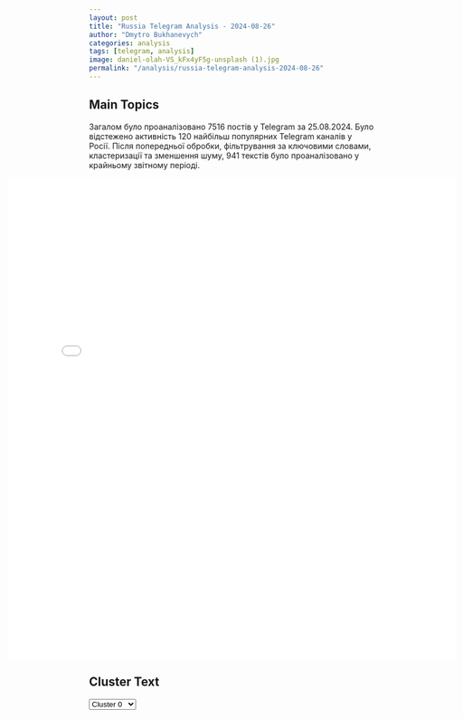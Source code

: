 ```yaml
---
layout: post
title: "Russia Telegram Analysis - 2024-08-26"
author: "Dmytro Bukhanevych"
categories: analysis
tags: [telegram, analysis]
image: daniel-olah-VS_kFx4yF5g-unsplash (1).jpg
permalink: "/analysis/russia-telegram-analysis-2024-08-26"
---
```


<style>
    /* Adjusting iframe-container styles */
    .wide-iframe-container {
        width: calc(100% + 30vw);  /* Extending the width */
        margin-left: -15vw;       /* Negative margin to push to the left */
        overflow: hidden;         /* In case the iframe content spills over */
    }

    .wide-iframe-container iframe {
        width: 100%;  /* Making the iframe take the full width of its container */
        border: none; /* Removing any borders from the iframe */
    }

    /* Toggle mechanism */
    .hidden {
        display: none;
    }
    
    .show-content-target:checked + .show-content {
        display: block;
    }
</style>

<h2>Main Topics</h2>
<p>Загалом було проаналізовано 7516 постів у Telegram за 25.08.2024. Було відстежено активність 120 найбільш популярних Telegram каналів у Росії. Після попередньої обробки, фільтрування за ключовими словами, кластеризації та зменшення шуму, 941 текстів було проаналізовано у крайньому звітному періоді.</p>
<!-- Embedding Main Plotly Visualization -->
<div class="wide-iframe-container">
    <iframe src="{{site.baseurl}}/visualizations/2024-08-26/fig_topics_time.html" height="850"></iframe>
</div>


<h2>Cluster Text</h2>

<!-- Dropdown to select a cluster -->
<select id="clusterSelector" onchange="displayClusterText()">
<option value="0">Cluster 0</option><option value="1">Cluster 1</option><option value="2">Cluster 2</option><option value="3">Cluster 3</option><option value="4">Cluster 4</option><option value="5">Cluster 5</option><option value="6">Cluster 6</option><option value="7">Cluster 7</option><option value="8">Cluster 8</option><option value="9">Cluster 9</option><option value="10">Cluster 10</option><option value="11">Cluster 11</option><option value="12">Cluster 12</option>
</select>

<!-- Display area for the selected cluster's text -->
<div id="clusterTextDisplay" class="hidden"></div>

<script type="text/javascript">
    var clusterDetails = {"0": "<b>Total Posts:</b> 49<br><b>Date:</b> 2024-08-25 06:22:41+00:00<br><b>Author:</b> rian_ru<br><b>Link:</b> https://t.me/s/rian_ru/258588<br><b>Subscribers:</b> 3320996<br><b>Text:</b> \u0422\u0435\u043a\u0441\u0442: \u2757\ufe0f\u0412\u0421\u0423 \u043d\u043e\u0447\u044c\u044e \u043d\u0430\u043d\u0435\u0441\u043b\u0438 \u0443\u0434\u0430\u0440 \u043f\u043e \u043f\u043e\u0441\u0435\u043b\u043a\u0443 \u0420\u0430\u043a\u0438\u0442\u043d\u043e\u0435 \u0432 \u0411\u0435\u043b\u0433\u043e\u0440\u043e\u0434\u0441\u043a\u043e\u0439 \u043e\u0431\u043b\u0430\u0441\u0442\u0438, \u043f\u043e\u0433\u0438\u0431\u043b\u0438 \u043f\u044f\u0442\u0435\u0440\u043e \u043c\u0438\u0440\u043d\u044b\u0445 \u0436\u0438\u0442\u0435\u043b\u0435\u0439, \u0440\u0430\u043d\u0435\u043d\u0438\u044f \u043f\u043e\u043b\u0443\u0447\u0438\u043b\u0438 12 \u0447\u0435\u043b\u043e\u0432\u0435\u043a, \u0432 \u0442\u043e\u043c \u0447\u0438\u0441\u043b\u0435 \u0442\u0440\u043e\u0435 \u043d\u0435\u0441\u043e\u0432\u0435\u0440\u0448\u0435\u043d\u043d\u043e\u043b\u0435\u0442\u043d\u0438\u0445, \u0441\u043e\u043e\u0431\u0449\u0438\u043b \u0413\u043b\u0430\u0434\u043a\u043e\u0432", "1": "<b>Total Posts:</b> 164<br><b>Date:</b> 2024-08-25 09:24:52+00:00<br><b>Author:</b> dva_majors<br><b>Link:</b> https://t.me/s/dva_majors/50613<br><b>Subscribers:</b> 1144769<br><b>Text:</b> \u0422\u0435\u043a\u0441\u0442: \u041a\u0443\u0440\u0441\u043a\u0430\u044f \u043e\u0431\u043b\u0430\u0441\u0442\u044c. \u041c\u0438\u043d\u043e\u0431\u043e\u0440\u043e\u043d\u044b \u0420\u043e\u0441\u0441\u0438\u0438:\u0412\u043e\u043e\u0440\u0443\u0436\u0435\u043d\u043d\u044b\u0435 \u0421\u0438\u043b\u044b \u043f\u0440\u043e\u0434\u043e\u043b\u0436\u0430\u044e\u0442 \u043e\u0442\u0440\u0430\u0436\u0430\u0442\u044c \u043f\u043e\u043f\u044b\u0442\u043a\u0443 \u0432\u0442\u043e\u0440\u0436\u0435\u043d\u0438\u044f \u0412\u0421\u0423 \u043d\u0430 \u0442\u0435\u0440\u0440\u0438\u0442\u043e\u0440\u0438\u044e \u0420\u043e\u0441\u0441\u0438\u0439\u0441\u043a\u043e\u0439 \u0424\u0435\u0434\u0435\u0440\u0430\u0446\u0438\u0438.\u041f\u043e\u0434\u0440\u0430\u0437\u0434\u0435\u043b\u0435\u043d\u0438\u044f\u043c\u0438 \u0433\u0440\u0443\u043f\u043f\u0438\u0440\u043e\u0432\u043a\u0438 \u0432\u043e\u0439\u0441\u043a \u00ab\u0421\u0435\u0432\u0435\u0440\u00bb \u043f\u0440\u0438 \u043f\u043e\u0434\u0434\u0435\u0440\u0436\u043a\u0435 \u0430\u0440\u043c\u0435\u0439\u0441\u043a\u043e\u0439 \u0430\u0432\u0438\u0430\u0446\u0438\u0438 \u0438 \u043e\u0433\u043d\u044f \u0430\u0440\u0442\u0438\u043b\u043b\u0435\u0440\u0438\u0438 \u043e\u0442\u0440\u0430\u0436\u0435\u043d\u044b \u0430\u0442\u0430\u043a\u0438 \u0448\u0442\u0443\u0440\u043c\u043e\u0432\u044b\u0445 \u0433\u0440\u0443\u043f\u043f \u043f\u0440\u043e\u0442\u0438\u0432\u043d\u0438\u043a\u0430 \u0432 \u043d\u0430\u043f\u0440\u0430\u0432\u043b\u0435\u043d\u0438\u0438 \u043d\u0430\u0441\u0435\u043b\u0435\u043d\u043d\u044b\u0445 \u043f\u0443\u043d\u043a\u0442\u043e\u0432 \u041a\u043e\u043c\u0430\u0440\u043e\u0432\u043a\u0430, \u041c\u0430\u043b\u0430\u044f \u041b\u043e\u043a\u043d\u044f, \u041d\u0435\u0447\u0430\u0435\u0432 \u0438 \u0427\u0435\u0440\u043a\u0430\u0441\u0441\u043a\u043e\u0435 \u041f\u043e\u0440\u0435\u0447\u043d\u043e\u0435. \u0422\u0430\u043a\u0436\u0435 \u0441\u043e\u0440\u0432\u0430\u043d\u044b \u043f\u043e\u043f\u044b\u0442\u043a\u0438 \u0430\u0442\u0430\u043a \u0432 \u043d\u0430\u043f\u0440\u0430\u0432\u043b\u0435\u043d\u0438\u0438 \u043d\u0430\u0441\u0435\u043b\u0435\u043d\u043d\u044b\u0445 \u043f\u0443\u043d\u043a\u0442\u043e\u0432 \u0412\u0438\u0448\u043d\u0435\u0432\u043a\u0430, \u0411\u043e\u0440\u043a\u0438, \u041f\u043e\u0433\u0440\u0435\u0431\u043a\u0438 \u0438 \u0421\u043f\u0430\u043b\u044c\u043d\u043e\u0435. \u0412 \u0440\u0435\u0437\u0443\u043b\u044c\u0442\u0430\u0442\u0435 \u0412\u0421\u0423 \u043f\u043e\u0442\u0435\u0440\u044f\u043b\u0438 \u0434\u043e 40 \u0447\u0435\u043b\u043e\u0432\u0435\u043a \u0443\u0431\u0438\u0442\u044b\u043c\u0438 \u0438 \u0440\u0430\u043d\u0435\u043d\u044b\u043c\u0438, \u0443\u043d\u0438\u0447\u0442\u043e\u0436\u0435\u043d\u044b \u0442\u0430\u043d\u043a, 4 \u0431\u043e\u0435\u0432\u044b\u0435 \u0431\u0440\u043e\u043d\u0438\u0440\u043e\u0432\u0430\u043d\u043d\u044b\u0435 \u043c\u0430\u0448\u0438\u043d\u044b \u0438 \u0434\u0432\u0430 \u0430\u0432\u0442\u043e\u043c\u043e\u0431\u0438\u043b\u044f.\u041f\u0440\u043e\u0434\u043e\u043b\u0436\u0430\u0435\u0442\u0441\u044f \u043f\u0440\u043e\u0432\u0435\u0434\u0435\u043d\u0438\u0435 \u0440\u0430\u0437\u0432\u0435\u0434\u044b\u0432\u0430\u0442\u0435\u043b\u044c\u043d\u043e-\u043f\u043e\u0438\u0441\u043a\u043e\u0432\u044b\u0445 \u0434\u0435\u0439\u0441\u0442\u0432\u0438\u0439 \u043f\u043e \u0432\u044b\u044f\u0432\u043b\u0435\u043d\u0438\u044e \u0438 \u0443\u043d\u0438\u0447\u0442\u043e\u0436\u0435\u043d\u0438\u044e \u0432 \u043b\u0435\u0441\u043d\u044b\u0445 \u043c\u0430\u0441\u0441\u0438\u0432\u0430\u0445 \u0434\u0438\u0432\u0435\u0440\u0441\u0438\u043e\u043d\u043d\u044b\u0445 \u0433\u0440\u0443\u043f\u043f \u043f\u0440\u043e\u0442\u0438\u0432\u043d\u0438\u043a\u0430, \u043f\u044b\u0442\u0430\u0432\u0448\u0438\u0445\u0441\u044f \u043f\u0440\u043e\u043d\u0438\u043a\u043d\u0443\u0442\u044c \u0432\u0433\u043b\u0443\u0431\u044c \u0440\u043e\u0441\u0441\u0438\u0439\u0441\u043a\u043e\u0439 \u0442\u0435\u0440\u0440\u0438\u0442\u043e\u0440\u0438\u0438.\u0423\u0434\u0430\u0440\u0430\u043c\u0438 \u0430\u0432\u0438\u0430\u0446\u0438\u0438, \u043e\u0433\u043d\u0435\u043c \u0430\u0440\u0442\u0438\u043b\u043b\u0435\u0440\u0438\u0438 \u0438 \u0434\u0435\u0439\u0441\u0442\u0432\u0438\u044f\u043c\u0438 \u0432\u043e\u0439\u0441\u043a \u043d\u0430\u043d\u0435\u0441\u0435\u043d\u043e \u043f\u043e\u0440\u0430\u0436\u0435\u043d\u0438\u0435 \u0441\u043a\u043e\u043f\u043b\u0435\u043d\u0438\u044f\u043c \u0436\u0438\u0432\u043e\u0439 \u0441\u0438\u043b\u044b \u0438 \u0442\u0435\u0445\u043d\u0438\u043a\u0438 22-\u0439 \u0438 61-\u0439 \u043c\u0435\u0445\u0430\u043d\u0438\u0437\u0438\u0440\u043e\u0432\u0430\u043d\u043d\u044b\u0445, 80-\u0439 \u0438 82-\u0439 \u0434\u0435\u0441\u0430\u043d\u0442\u043d\u043e-\u0448\u0442\u0443\u0440\u043c\u043e\u0432\u043e\u0439 \u0431\u0440\u0438\u0433\u0430\u0434 \u0412\u0421\u0423, \u0430 \u0442\u0430\u043a\u0436\u0435 1-\u0439 \u0431\u0440\u0438\u0433\u0430\u0434\u044b \u043d\u0430\u0446\u0433\u0432\u0430\u0440\u0434\u0438\u0438 \u0438 1004-\u0439 \u0431\u0440\u0438\u0433\u0430\u0434\u044b \u043e\u0445\u0440\u0430\u043d\u044b \u0432 \u0440\u0430\u0439\u043e\u043d\u0430\u0445 \u043d\u0430\u0441\u0435\u043b\u0435\u043d\u043d\u044b\u0445 \u043f\u0443\u043d\u043a\u0442\u043e\u0432 \u0412\u0438\u0448\u043d\u0435\u0432\u043a\u0430, \u0413\u043e\u0440\u0434\u0435\u0435\u0432\u043a\u0430, \u0418\u0432\u0430\u0448\u043a\u043e\u0432\u0441\u043a\u0438\u0439, \u041a\u0440\u0430\u0441\u043d\u043e\u043e\u043a\u0442\u044f\u0431\u0440\u044c\u0441\u043a\u0438\u0439, \u041a\u0440\u0443\u0433\u043b\u0435\u043d\u044c\u043a\u043e\u0435, \u041b\u044e\u0431\u0438\u043c\u043e\u0432\u043a\u0430, \u041c\u0438\u0445\u0430\u0439\u043b\u043e\u0432\u043a\u0430, \u041d\u043e\u0432\u0430\u044f \u0421\u043e\u0440\u043e\u0447\u0438\u043d\u0430, \u041f\u043b\u0435\u0445\u043e\u0432\u043e, \u0420\u0443\u0431\u0430\u043d\u0449\u0438\u043d\u0430 \u0438 \u0421\u043d\u0430\u0433\u043e\u0441\u0442\u044c.\u041e\u043f\u0435\u0440\u0430\u0442\u0438\u0432\u043d\u043e-\u0442\u0430\u043a\u0442\u0438\u0447\u0435\u0441\u043a\u043e\u0439 \u0430\u0432\u0438\u0430\u0446\u0438\u0435\u0439 \u043d\u0430\u043d\u0435\u0441\u0435\u043d\u044b \u0443\u0434\u0430\u0440\u044b \u0432 \u0421\u0443\u043c\u0441\u043a\u043e\u0439 \u043e\u0431\u043b\u0430\u0441\u0442\u0438 \u043f\u043e \u0440\u0430\u0439\u043e\u043d\u0430\u043c \u0441\u043e\u0441\u0440\u0435\u0434\u043e\u0442\u043e\u0447\u0435\u043d\u0438\u044f \u043b\u0438\u0447\u043d\u043e\u0433\u043e \u0441\u043e\u0441\u0442\u0430\u0432\u0430 \u0438 \u0432\u043e\u0435\u043d\u043d\u043e\u0439 \u0442\u0435\u0445\u043d\u0438\u043a\u0438 \u0440\u0435\u0437\u0435\u0440\u0432\u043e\u0432 22-\u0439, 41-\u0439, 54-\u0439, 61-\u0439 \u0438 115-\u0439 \u043c\u0435\u0445\u0430\u043d\u0438\u0437\u0438\u0440\u043e\u0432\u0430\u043d\u043d\u044b\u0445, 80-\u0439 \u0438 82-\u0439 \u0434\u0435\u0441\u0430\u043d\u0442\u043d\u043e-\u0448\u0442\u0443\u0440\u043c\u043e\u0432\u043e\u0439, 92-\u0439 \u0448\u0442\u0443\u0440\u043c\u043e\u0432\u043e\u0439 \u0431\u0440\u0438\u0433\u0430\u0434 \u0412\u0421\u0423, 1-\u0439 \u0431\u0440\u0438\u0433\u0430\u0434\u044b \u043d\u0430\u0446\u0433\u0432\u0430\u0440\u0434\u0438\u0438, \u0430 \u0442\u0430\u043a\u0436\u0435 101-\u0439 \u0438 103-\u0439 \u0431\u0440\u0438\u0433\u0430\u0434 \u0442\u0435\u0440\u043e\u0431\u043e\u0440\u043e\u043d\u044b \u0432 \u0440\u0430\u0439\u043e\u043d\u0430\u0445 \u043d\u0430\u0441\u0435\u043b\u0435\u043d\u043d\u044b\u0445 \u043f\u0443\u043d\u043a\u0442\u043e\u0432 \u0411\u0435\u043b\u043e\u043f\u043e\u043b\u044c\u0435, \u0411\u0435\u043b\u043e\u0432\u043e\u0434\u044b, \u0412\u043e\u0440\u043e\u0436\u0431\u0430, \u0414\u0440\u0443\u0436\u0431\u0430, \u041a\u0430\u0442\u0435\u0440\u0438\u043d\u043e\u0432\u043a\u0430, \u041e\u0431\u043e\u0434\u044b, \u041f\u0435\u0440\u0432\u043e\u043c\u0430\u0439\u0441\u043a\u043e\u0435, \u041f\u0435\u0440\u0448\u0435\u0442\u0440\u0430\u0432\u043d\u0435\u0432\u043e\u0435, \u041f\u0435\u0440\u0435\u043c\u043e\u0433\u0430, \u0421\u0432\u0435\u0441\u0441\u0430, \u0421\u0443\u043c\u044b, \u0423\u0433\u0440\u043e\u0435\u0434\u044b, \u042e\u043d\u0430\u043a\u043e\u0432\u043a\u0430 \u0438 \u042f\u0441\u0442\u0440\u0435\u0431\u0438\u043d\u043e\u0435.\u0417\u0430 \u0441\u0443\u0442\u043a\u0438 \u043f\u043e\u0442\u0435\u0440\u0438 \u0412\u0421\u0423 \u0441\u043e\u0441\u0442\u0430\u0432\u0438\u043b\u0438 \u0431\u043e\u043b\u0435\u0435 300 \u0432\u043e\u0435\u043d\u043d\u043e\u0441\u043b\u0443\u0436\u0430\u0449\u0438\u0445 \u0438 14 \u0435\u0434\u0438\u043d\u0438\u0446 \u0431\u0440\u043e\u043d\u0435\u0442\u0435\u0445\u043d\u0438\u043a\u0438, \u0432 \u0442\u043e\u043c \u0447\u0438\u0441\u043b\u0435 \u0442\u0430\u043d\u043a, \u0431\u043e\u0435\u0432\u0430\u044f \u043c\u0430\u0448\u0438\u043d\u0430 \u043f\u0435\u0445\u043e\u0442\u044b, \u0431\u0440\u043e\u043d\u0435\u0442\u0440\u0430\u043d\u0441\u043f\u043e\u0440\u0442\u0435\u0440, 11 \u0431\u043e\u0435\u0432\u044b\u0445 \u0431\u0440\u043e\u043d\u0438\u0440\u043e\u0432\u0430\u043d\u043d\u044b\u0445 \u043c\u0430\u0448\u0438\u043d, 7 \u0430\u0432\u0442\u043e\u043c\u043e\u0431\u0438\u043b\u0435\u0439, \u0430\u0440\u0442\u0438\u043b\u043b\u0435\u0440\u0438\u0439\u0441\u043a\u043e\u0435 \u043e\u0440\u0443\u0434\u0438\u0435, \u043e\u0434\u043d\u0430 \u0435\u0434\u0438\u043d\u0438\u0446\u0430 \u0438\u043d\u0436\u0435\u043d\u0435\u0440\u043d\u043e\u0439 \u0442\u0435\u0445\u043d\u0438\u043a\u0438, \u0434\u0432\u0435 \u0441\u0442\u0430\u043d\u0446\u0438\u0438 \u0420\u042d\u0411, \u0430 \u0442\u0430\u043a\u0436\u0435 \u0420\u041b\u0421 \u043e\u0431\u043d\u0430\u0440\u0443\u0436\u0435\u043d\u0438\u044f \u0432\u043e\u0437\u0434\u0443\u0448\u043d\u044b\u0445 \u0446\u0435\u043b\u0435\u0439 \u0421\u0422-68.\u0412\u0441\u0435\u0433\u043e \u0437\u0430 \u0432\u0440\u0435\u043c\u044f \u0431\u043e\u0435\u0432\u044b\u0445 \u0434\u0435\u0439\u0441\u0442\u0432\u0438\u0439 \u043d\u0430 \u041a\u0443\u0440\u0441\u043a\u043e\u043c \u043d\u0430\u043f\u0440\u0430\u0432\u043b\u0435\u043d\u0438\u0438 \u043f\u0440\u043e\u0442\u0438\u0432\u043d\u0438\u043a \u043f\u043e\u0442\u0435\u0440\u044f\u043b \u0431\u043e\u043b\u0435\u0435 5800 \u0432\u043e\u0435\u043d\u043d\u043e\u0441\u043b\u0443\u0436\u0430\u0449\u0438\u0445, 72 \u0442\u0430\u043d\u043a\u0430, 31 \u0431\u043e\u0435\u0432\u0443\u044e \u043c\u0430\u0448\u0438\u043d\u0443 \u043f\u0435\u0445\u043e\u0442\u044b, 58 \u0431\u0440\u043e\u043d\u0435\u0442\u0440\u0430\u043d\u0441\u043f\u043e\u0440\u0442\u0435\u0440\u043e\u0432, 383 \u0431\u043e\u0435\u0432\u044b\u0445 \u0431\u0440\u043e\u043d\u0438\u0440\u043e\u0432\u0430\u043d\u043d\u044b\u0445 \u043c\u0430\u0448\u0438\u043d\u044b, 177 \u0430\u0432\u0442\u043e\u043c\u043e\u0431\u0438\u043b\u0435\u0439, 37 \u0430\u0440\u0442\u0438\u043b\u043b\u0435\u0440\u0438\u0439\u0441\u043a\u0438\u0445 \u043e\u0440\u0443\u0434\u0438\u0439, \u043f\u044f\u0442\u044c \u0443\u0441\u0442\u0430\u043d\u043e\u0432\u043e\u043a \u0437\u0435\u043d\u0438\u0442\u043d\u044b\u0445 \u0440\u0430\u043a\u0435\u0442\u043d\u044b\u0445 \u043a\u043e\u043c\u043f\u043b\u0435\u043a\u0441\u043e\u0432, 11 \u043f\u0443\u0441\u043a\u043e\u0432\u044b\u0445 \u0443\u0441\u0442\u0430\u043d\u043e\u0432\u043e\u043a \u0440\u0435\u0430\u043a\u0442\u0438\u0432\u043d\u044b\u0445 \u0441\u0438\u0441\u0442\u0435\u043c \u0437\u0430\u043b\u043f\u043e\u0432\u043e\u0433\u043e \u043e\u0433\u043d\u044f, \u0432 \u0442\u043e\u043c \u0447\u0438\u0441\u043b\u0435 \u0442\u0440\u0438 \u0420\u0421\u0417\u041e HIMARS \u0438 \u043e\u0434\u043d\u0443 MLRS, 9 \u0441\u0442\u0430\u043d\u0446\u0438\u0439 \u0440\u0430\u0434\u0438\u043e\u044d\u043b\u0435\u043a\u0442\u0440\u043e\u043d\u043d\u043e\u0439 \u0431\u043e\u0440\u044c\u0431\u044b, \u0420\u041b\u0421 \u043a\u043e\u043d\u0442\u0440\u0431\u0430\u0442\u0430\u0440\u0435\u0439\u043d\u043e\u0439 \u0431\u043e\u0440\u044c\u0431\u044b, \u0420\u041b\u0421 \u043f\u0440\u043e\u0442\u0438\u0432\u043e\u0432\u043e\u0437\u0434\u0443\u0448\u043d\u043e\u0439 \u043e\u0431\u043e\u0440\u043e\u043d\u044b, \u043f\u044f\u0442\u044c \u0435\u0434\u0438\u043d\u0438\u0446 \u0438\u043d\u0436\u0435\u043d\u0435\u0440\u043d\u043e\u0439 \u0442\u0435\u0445\u043d\u0438\u043a\u0438, \u0432 \u0442.\u0447. \u0434\u0432\u0435 \u0438\u043d\u0436\u0435\u043d\u0435\u0440\u043d\u044b\u0435 \u043c\u0430\u0448\u0438\u043d\u044b \u0440\u0430\u0437\u0433\u0440\u0430\u0436\u0434\u0435\u043d\u0438\u044f \u0438 \u043e\u0434\u043d\u0430 \u0443\u0441\u0442\u0430\u043d\u043e\u0432\u043a\u0430 \u0440\u0430\u0437\u043c\u0438\u043d\u0438\u0440\u043e\u0432\u0430\u043d\u0438\u044f \u0423\u0420-77.\u041e\u043f\u0435\u0440\u0430\u0446\u0438\u044f \u043f\u043e \u0443\u043d\u0438\u0447\u0442\u043e\u0436\u0435\u043d\u0438\u044e \u0444\u043e\u0440\u043c\u0438\u0440\u043e\u0432\u0430\u043d\u0438\u0439 \u0412\u0421\u0423 \u043f\u0440\u043e\u0434\u043e\u043b\u0436\u0430\u0435\u0442\u0441\u044f.\u0414\u0432\u0430 \u043c\u0430\u0439\u043e\u0440\u0430", "2": "<b>Total Posts:</b> 25<br><b>Date:</b> 2024-08-25 08:59:06+00:00<br><b>Author:</b> lentachold<br><b>Link:</b> https://t.me/s/lentachold/76522<br><b>Subscribers:</b> 404971<br><b>Text:</b> \u0422\u0435\u043a\u0441\u0442: \u0418\u0437\u0440\u0430\u0438\u043b\u044c\u0441\u043a\u0430\u044f \u0430\u0440\u043c\u0438\u044f \u043d\u0430\u043d\u0435\u0441\u043b\u0430 \u00ab\u043f\u0440\u0435\u0432\u0435\u043d\u0442\u0438\u0432\u043d\u044b\u0439 \u0443\u0434\u0430\u0440\u00bb \u043f\u043e\u00a0\u0432\u043e\u0435\u043d\u043d\u044b\u043c \u043e\u0431\u044a\u0435\u043a\u0442\u0430\u043c \u00ab\u0425\u0435\u0437\u0431\u043e\u043b\u043b\u044b\u00bb \u0432\u00a0\u041b\u0438\u0432\u0430\u043d\u0435, \u0430\u00a0\u0433\u0440\u0443\u043f\u043f\u0438\u0440\u043e\u0432\u043a\u0430 \u0432\u00a0\u043e\u0442\u0432\u0435\u0442 \u0437\u0430\u043f\u0443\u0441\u0442\u0438\u043b\u0430 \u043f\u043e\u00a0\u0418\u0437\u0440\u0430\u0438\u043b\u044e \u0441\u043e\u0442\u043d\u0438 \u0440\u0430\u043a\u0435\u0442.\u0423\u0442\u0440\u043e\u043c \u043f\u0440\u0435\u0434\u0441\u0442\u0430\u0432\u0438\u0442\u0435\u043b\u0438 \u0426\u0410\u0425\u0410\u041b \u0441\u043e\u043e\u0431\u0449\u0438\u043b\u0438 \u043e\u00a0\u00ab\u043f\u0440\u0435\u0432\u0435\u043d\u0442\u0438\u0432\u043d\u044b\u0445 \u0443\u0434\u0430\u0440\u0430\u0445\u00bb \u043f\u043e\u00a0\u0440\u0430\u0439\u043e\u043d\u0430\u0445 \u0432\u00a0\u041b\u0438\u0432\u0430\u043d\u0435, \u043e\u0442\u043a\u0443\u0434\u0430, \u043f\u043e\u00a0\u0438\u0445\u00a0\u0434\u0430\u043d\u043d\u044b\u043c, \u00ab\u0425\u0435\u0437\u0431\u043e\u043b\u043b\u0430\u00bb \u0433\u043e\u0442\u043e\u0432\u0438\u043b\u0430\u0441\u044c \u0430\u0442\u0430\u043a\u043e\u0432\u0430\u0442\u044c \u0418\u0437\u0440\u0430\u0438\u043b\u044c\u00a0\u2014 \u0431\u043e\u043b\u0435\u0435 100\u00a0\u0438\u0437\u0440\u0430\u0438\u043b\u044c\u0441\u043a\u0438\u0445 \u0438\u0441\u0442\u0440\u0435\u0431\u0438\u0442\u0435\u043b\u0435\u0439 \u0443\u043d\u0438\u0447\u0442\u043e\u0436\u0438\u043b\u0438 \u0442\u044b\u0441\u044f\u0447\u0438 \u0440\u0430\u043a\u0435\u0442\u043d\u044b\u0445 \u0443\u0441\u0442\u0430\u043d\u043e\u0432\u043e\u043a \u043d\u0430\u00a0\u0431\u043e\u043b\u0435\u0435 \u0447\u0435\u043c 40\u00a0\u043f\u0443\u0441\u043a\u043e\u0432\u044b\u0445 \u043f\u043b\u043e\u0449\u0430\u0434\u043a\u0430\u0445, \u0433\u043e\u0432\u043e\u0440\u0438\u0442\u0441\u044f \u0432\u00a0\u0441\u043e\u043e\u0431\u0449\u0435\u043d\u0438\u0438.\u0410\u00a0\u043f\u0440\u0435\u0434\u0441\u0442\u0430\u0432\u0438\u0442\u0435\u043b\u0438 \u00ab\u0425\u0435\u0437\u0431\u043e\u043b\u043b\u044b\u00bb \u0432\u00a0\u043e\u0442\u0432\u0435\u0442 \u0437\u0430\u044f\u0432\u0438\u043b\u0438, \u0447\u0442\u043e \u0432\u044b\u043f\u0443\u0441\u0442\u0438\u043b\u0438 \u043f\u043e\u00a0\u0442\u0435\u0440\u0440\u0438\u0442\u043e\u0440\u0438\u0438 \u0418\u0437\u0440\u0430\u0438\u043b\u044f 320\u00a0\u0440\u0430\u043a\u0435\u0442 \u0438\u00a0\u0434\u0440\u043e\u043d\u043e\u0432 \u0432 \u043e\u0442\u0432\u0435\u0442 \u043d\u0430 \u0443\u0431\u0438\u0439\u0441\u0442\u0432\u043e \u0441\u0432\u043e\u0435\u0433\u043e \u043a\u043e\u043c\u0430\u043d\u0434\u0438\u0440\u0430 \u0424\u0443\u0430\u0434\u0430 \u0428\u0443\u043a\u0440\u0430, \u043f\u0440\u043e\u0438\u0437\u043e\u0448\u0435\u0434\u0448\u0435\u0435 \u0432 \u043a\u043e\u043d\u0446\u0435 \u0438\u044e\u043b\u044f.\u041f\u043e\u00a0\u0438\u043d\u0444\u043e\u0440\u043c\u0430\u0446\u0438\u0438 \u0438\u0437\u0440\u0430\u0438\u043b\u044c\u0441\u043a\u043e\u0439 \u043c\u0435\u0434\u0438\u0446\u0438\u043d\u0441\u043a\u043e\u0439 \u0441\u043b\u0443\u0436\u0431\u044b \u00ab\u041c\u0430\u0433\u0435\u043d \u0414\u0430\u0432\u0438\u0434 \u0410\u0434\u043e\u043c\u00bb, \u0432\u00a0\u0440\u0435\u0437\u0443\u043b\u044c\u0442\u0430\u0442\u0435 \u0430\u0442\u0430\u043a\u0438 \u00ab\u0425\u0435\u0437\u0431\u043e\u043b\u043b\u044b\u00bb \u043f\u043e\u0441\u0442\u0440\u0430\u0434\u0430\u043b\u0430 \u0436\u0435\u043d\u0449\u0438\u043d\u0430\u00a0\u2014 \u043e\u043d\u0430 \u043f\u043e\u043b\u0443\u0447\u0438\u043b\u0430 \u043b\u0435\u0433\u043a\u043e\u0435 \u043e\u0441\u043a\u043e\u043b\u043e\u0447\u043d\u043e\u0435 \u0440\u0430\u043d\u0435\u043d\u0438\u0435. \u041b\u0438\u0432\u0430\u043d\u0441\u043a\u0438\u0435 \u0421\u041c\u0418 \u043f\u0438\u0448\u0443\u0442 \u043e\u0431\u00a0\u043e\u0434\u043d\u043e\u043c \u043f\u043e\u0433\u0438\u0431\u0448\u0435\u043c \u043d\u0430\u00a0\u044e\u0433\u0435 \u0441\u0442\u0440\u0430\u043d\u044b.\u0412\u00a0\u0418\u0437\u0440\u0430\u0438\u043b\u0435 \u043d\u0430\u00a048\u00a0\u0447\u0430\u0441\u043e\u0432 \u0432\u0432\u0435\u043b\u0438 \u0440\u0435\u0436\u0438\u043c \u0427\u0421, \u0432\u00a0\u0422\u0435\u043b\u044c-\u0410\u0432\u0438\u0432\u0435 \u043e\u0442\u043c\u0435\u043d\u0438\u043b\u0438 \u043e\u0431\u0449\u0435\u0441\u0442\u0432\u0435\u043d\u043d\u044b\u0435 \u043c\u0435\u0440\u043e\u043f\u0440\u0438\u044f\u0442\u0438\u044f \u0438\u00a0\u0437\u0430\u043a\u0440\u044b\u043b\u0438 \u043f\u043b\u044f\u0436\u0438, \u0430\u044d\u0440\u043e\u043f\u043e\u0440\u0442 \u0411\u0435\u043d-\u0413\u0443\u0440\u0438\u043e\u043d \u043d\u0430\u00a0\u043d\u0435\u0441\u043a\u043e\u043b\u044c\u043a\u043e \u0447\u0430\u0441\u043e\u0432 \u043f\u0440\u0435\u043a\u0440\u0430\u0449\u0430\u043b \u0440\u0430\u0431\u043e\u0442\u0443.", "3": "<b>Total Posts:</b> 34<br><b>Date:</b> 2024-08-25 16:05:03+00:00<br><b>Author:</b> readovkaru<br><b>Link:</b> https://t.me/s/readovkaru/7473<br><b>Subscribers:</b> 717808<br><b>Text:</b> \u0422\u0435\u043a\u0441\u0442: \u0411\u043e\u0439\u043d\u044f \u0432 \u041a\u043e\u0440\u0435\u043d\u0435\u0432\u043e: \u043c\u044b \u0438\u043c\u0435\u0435\u043c \u0434\u0435\u043b\u043e \u0441 \u0431\u0435\u0448\u0435\u043d\u044b\u043c\u0438 \u0437\u0432\u0435\u0440\u044f\u043c\u0438 \u2014 \u0441 \u0442\u0430\u043a\u0438\u043c\u0438 \u043d\u0435 \u0434\u043e\u0433\u043e\u0432\u0430\u0440\u0438\u0432\u0430\u044e\u0442\u0441\u044f, \u0430 \u0438\u0441\u0442\u0440\u0435\u0431\u043b\u044f\u044e\u0442\u041d\u0430 \u043a\u0430\u0434\u0440\u044b \u0438\u0437 \u041a\u0443\u0440\u0441\u043a\u043e\u0439 \u043e\u0431\u043b\u0430\u0441\u0442\u0438, \u0433\u0434\u0435 \u0437\u0430\u043f\u0435\u0447\u0430\u0442\u043b\u0435\u043d\u044b \u043c\u0438\u0440\u043d\u044b\u0435 \u043b\u044e\u0434\u0438, \u0443\u0431\u0438\u0442\u044b\u0435 \u0412\u0421\u0423 \u043f\u0440\u0438 \u043f\u043e\u043f\u044b\u0442\u043a\u0435 \u0431\u0435\u0436\u0430\u0442\u044c \u043e\u0442 \u043d\u0430\u0441\u0442\u0443\u043f\u0430\u044e\u0449\u0438\u0445 \u043a\u0430\u0440\u0430\u0442\u0435\u043b\u0435\u0439, \u0431\u043e\u043b\u044c\u043d\u043e \u0441\u043c\u043e\u0442\u0440\u0435\u0442\u044c. \u041d\u043e \u0441\u0434\u0435\u043b\u0430\u0442\u044c \u044d\u0442\u043e \u043d\u0435\u043e\u0431\u0445\u043e\u0434\u0438\u043c\u043e \u043a\u0430\u0436\u0434\u043e\u043c\u0443 \u0436\u0438\u0442\u0435\u043b\u044e \u0420\u043e\u0441\u0441\u0438\u0438. \u0414\u043b\u044f \u0447\u0451\u0442\u043a\u043e\u0433\u043e \u043f\u043e\u043d\u0438\u043c\u0430\u043d\u0438\u044f, \u0441 \u043a\u0435\u043c \u043c\u044b \u0438\u043c\u0435\u0435\u043c \u0434\u0435\u043b\u043e \u0438 \u0447\u0442\u043e \u0441\u0442\u043e\u0438\u0442 \u043d\u0430 \u043a\u043e\u043d\u0443.\u0411\u0443\u0434\u0443\u0447\u0438 \u043f\u0441\u0438\u0445\u0438\u0447\u0435\u0441\u043a\u0438 \u0437\u0434\u043e\u0440\u043e\u0432\u044b\u043c\u0438 \u043b\u044e\u0434\u044c\u043c\u0438, \u0440\u0443\u0441\u0441\u043a\u0438\u0435 \u0434\u043e \u043f\u043e\u0441\u043b\u0435\u0434\u043d\u0435\u0433\u043e \u0432\u043e\u0441\u043f\u0440\u0438\u043d\u0438\u043c\u0430\u043b\u0438 \u2014 \u0430 \u043d\u0435\u043a\u043e\u0442\u043e\u0440\u044b\u0435 \u043f\u0440\u043e\u0434\u043e\u043b\u0436\u0430\u044e\u0442 \u0434\u0435\u043b\u0430\u0442\u044c \u044d\u0442\u043e \u0434\u043e \u0441\u0438\u0445 \u043f\u043e\u0440 \u2014 \u0437\u0430\u044f\u0432\u043b\u0435\u043d\u0438\u044f \u043e\u0444\u0438\u0446\u0438\u0430\u043b\u044c\u043d\u044b\u0445 \u043f\u0440\u0435\u0434\u0441\u0442\u0430\u0432\u0438\u0442\u0435\u043b\u0435\u0439 \u0423\u043a\u0440\u0430\u0438\u043d\u044b \u043a\u0430\u043a \u0432\u044b\u0441\u0442\u0443\u043f\u043b\u0435\u043d\u0438\u044f \u0444\u0440\u0438\u043a\u043e\u0432 \u0432 \u0446\u0438\u0440\u043a\u0430\u0445 \u0434\u0430\u043b\u0451\u043a\u043e\u0433\u043e \u043f\u0440\u043e\u0448\u043b\u043e\u0433\u043e. \u041d\u0435\u043b\u044c\u0437\u044f \u0436\u0435 \u0432\u0441\u0435\u0440\u044c\u0451\u0437 \u043e\u0431\u0441\u0443\u0436\u0434\u0430\u0442\u044c \u043a\u043e\u043d\u0446\u043b\u0430\u0433\u0435\u0440\u044f \u0434\u043b\u044f \u0440\u0443\u0441\u0441\u043a\u0438\u0445 \u0436\u0438\u0442\u0435\u043b\u0435\u0439 \u041a\u0440\u044b\u043c\u0430 \u0438 \u0414\u043e\u043d\u0431\u0430\u0441\u0441\u0430, \u043e\u043f\u0440\u0430\u0432\u0434\u044b\u0432\u0430\u0442\u044c \u043c\u0430\u0441\u0441\u043e\u0432\u044b\u0435 \u0443\u0431\u0438\u0439\u0441\u0442\u0432\u0430, \u043e\u0442\u043d\u043e\u0441\u0438\u0442\u044c \u043a\u0430\u043a\u0438\u0435-\u0442\u043e \u044d\u0442\u043d\u0438\u0447\u0435\u0441\u043a\u0438\u0435 \u0433\u0440\u0443\u043f\u043f\u044b \u043a \u0440\u0430\u043d\u0433\u0443 \u00ab\u043d\u0435\u0434\u043e\u0447\u0435\u043b\u043e\u0432\u0435\u043a\u043e\u0432\u00bb. \u042d\u0442\u043e, \u043d\u0430\u0432\u0435\u0440\u043d\u043e\u0435, \u043a\u0430\u043a\u043e\u0439-\u0442\u043e \u043d\u0435\u0443\u043c\u0435\u0441\u0442\u043d\u044b\u0439 \u0447\u0451\u0440\u043d\u044b\u0439 \u044e\u043c\u043e\u0440. \u041d\u0435\u0442, \u043e\u043d\u0438 \u0432\u0441\u0451 \u044d\u0442\u043e \u0432\u0440\u0435\u043c\u044f \u0433\u043e\u0432\u043e\u0440\u0438\u043b\u0438 \u0432\u0441\u0435\u0440\u044c\u0451\u0437.\u0420\u0430\u0441\u0441\u0442\u0440\u0435\u043b\u044f\u043d\u043d\u044b\u0435 \u0432\u043e\u0437\u043b\u0435 \u0441\u0432\u043e\u0438\u0445 \u0434\u043e\u043c\u043e\u0432, \u043d\u0430 \u0434\u043e\u0440\u043e\u0433\u0430\u0445, \u0432 \u043c\u0430\u0448\u0438\u043d\u0430\u0445, \u043d\u0430 \u0432\u0435\u043b\u043e\u0441\u0438\u043f\u0435\u0434\u0430\u0445 \u2014 \u043d\u0438\u043a\u0442\u043e \u0438\u0437 \u043d\u0438\u0445 \u043d\u0435 \u043f\u0440\u0435\u0434\u0441\u0442\u0430\u0432\u043b\u044f\u043b \u043d\u0438\u043a\u0430\u043a\u043e\u0439 \u0443\u0433\u0440\u043e\u0437\u044b. \u0418\u0445 \u0443\u0431\u0438\u0432\u0430\u043b\u0438 \u043f\u0440\u043e\u0441\u0442\u043e \u0442\u0430\u043a, \u0440\u0430\u0434\u0438 \u0448\u0443\u0442\u043a\u0438. \u041e\u043d\u0438 \u043d\u0438\u0447\u0435\u0433\u043e \u043d\u0435 \u043e\u043f\u0430\u0441\u0430\u043b\u0438\u0441\u044c. \u0417\u0430\u043f\u0430\u0434\u043d\u044b\u0439 \u0445\u043e\u0437\u044f\u0438\u043d \u043e\u0434\u043e\u0431\u0440\u044f\u0435\u0442, \u043c\u0435\u0436\u0434\u0443\u043d\u0430\u0440\u043e\u0434\u043d\u043e\u043c\u0443 \u0441\u043e\u043e\u0431\u0449\u0435\u0441\u0442\u0432\u0443 \u043d\u0435 \u0434\u043e \u044d\u0442\u043e\u0433\u043e, \u0430 \u0420\u043e\u0441\u0441\u0438\u044f... \u0430 \u043d\u0430 \u043d\u0430\u0448\u0435\u0439 \u0420\u043e\u0434\u0438\u043d\u0435 \u0443 \u0446\u0435\u043b\u043e\u0439 \u043a\u0430\u0442\u0435\u0433\u043e\u0440\u0438\u0438 \u0433\u0440\u0430\u0436\u0434\u0430\u043d \u0434\u043e \u0441\u0438\u0445 \u043f\u043e\u0440 \u0441\u043e\u0445\u0440\u0430\u043d\u044f\u0435\u0442\u0441\u044f \u043f\u043e\u0437\u0438\u0446\u0438\u044f \u00ab\u0441\u043a\u043e\u0440\u0435\u0435 \u0431\u044b \u0432\u0441\u0435 \u043f\u043e\u043c\u0438\u0440\u0438\u043b\u0438\u0441\u044c \u0438 \u0436\u0438\u043b\u0438 \u043a\u0430\u043a \u0440\u0430\u043d\u044c\u0448\u0435\u00bb.\u041a\u0430\u043a \u0431\u044b \u043f\u0435\u0447\u0430\u043b\u044c\u043d\u043e \u044d\u0442\u043e \u043d\u0438 \u0437\u0432\u0443\u0447\u0430\u043b\u043e, \u043c\u044b \u0441\u0430\u043c\u0438 \u0434\u043e \u0441\u0438\u0445 \u043f\u043e\u0440 \u043d\u0435 \u043c\u043e\u0436\u0435\u043c \u043f\u043e\u043d\u044f\u0442\u044c, \u0433\u0434\u0435 \u043c\u044b \u043e\u043a\u0430\u0437\u0430\u043b\u0438\u0441\u044c, \u0441 \u043a\u0435\u043c \u0441\u0440\u0430\u0436\u0430\u0435\u043c\u0441\u044f \u043d\u0430 \u0441\u0430\u043c\u043e\u043c \u0434\u0435\u043b\u0435. \u0415\u0434\u0438\u043d\u0441\u0442\u0432\u0435\u043d\u043d\u044b\u0439 \u0441\u043f\u043e\u0441\u043e\u0431 \u0441\u0434\u0435\u043b\u0430\u0442\u044c \u0442\u0430\u043a\u0438\u0435 \u043f\u0440\u0435\u0441\u0442\u0443\u043f\u043b\u0435\u043d\u0438\u044f \u043d\u0435\u0432\u043e\u0437\u043c\u043e\u0436\u043d\u044b\u043c\u0438 \u2014 \u043e\u0431\u0437\u0430\u0432\u0435\u0441\u0442\u0438\u0441\u044c, \u043d\u0430\u043a\u043e\u043d\u0435\u0446, \u0434\u043b\u0438\u043d\u043d\u043e\u0439 \u043f\u0430\u043c\u044f\u0442\u044c\u044e. \u0418 \u043f\u043e\u043b\u044c\u0437\u043e\u0432\u0430\u0442\u044c\u0441\u044f \u0435\u0439 \u043f\u043e\u0441\u0442\u043e\u044f\u043d\u043d\u043e. \u0412 \u043e\u0441\u043e\u0431\u0435\u043d\u043d\u043e\u0441\u0442\u0438 \u043a\u043e\u0433\u0434\u0430 \u041a\u0438\u0435\u0432 \u0432\u044b\u043f\u043e\u043b\u0437\u0435\u0442 \u0438\u0437 \u0441\u0432\u043e\u0438\u0445 \u0440\u0430\u0437\u0432\u0430\u043b\u0438\u043d \u0438 \u043d\u0430\u0447\u043d\u0451\u0442 \u0433\u043e\u0432\u043e\u0440\u0438\u0442\u044c \u043e \u043f\u0435\u0440\u0435\u043c\u0438\u0440\u0438\u0438 \u0432\u0441\u0435\u0440\u044c\u0451\u0437. \u0422\u043e\u043b\u044c\u043a\u043e \u043a\u0430\u043f\u0438\u0442\u0443\u043b\u044f\u0446\u0438\u044f \u0438 \u043d\u0430\u043a\u0430\u0437\u0430\u043d\u0438\u0435 \u0432\u0441\u0435\u0445 \u043f\u0440\u0435\u0441\u0442\u0443\u043f\u043d\u0438\u043a\u043e\u0432, \u0433\u0434\u0435 \u0431\u044b \u043e\u043d\u0438 \u0432\u043f\u043e\u0441\u043b\u0435\u0434\u0441\u0442\u0432\u0438\u0438 \u043d\u0438 \u043e\u043a\u0430\u0437\u0430\u043b\u0438\u0441\u044c.", "4": "<b>Total Posts:</b> 132<br><b>Date:</b> 2024-08-25 03:37:22+00:00<br><b>Author:</b> yurasumy<br><b>Link:</b> https://t.me/s/yurasumy/17457<br><b>Subscribers:</b> 3114554<br><b>Text:</b> \u0422\u0435\u043a\u0441\u0442: \u00ab\u041f\u0430\u0432\u0435\u043b \u0414\u0443\u0440\u043e\u0432 \u0443\u0435\u0445\u0430\u043b \u0438\u0437 \u0420\u043e\u0441\u0441\u0438\u0438, \u043a\u043e\u0433\u0434\u0430 \u043f\u0440\u0430\u0432\u0438\u0442\u0435\u043b\u044c\u0441\u0442\u0432\u043e \u043f\u043e\u043f\u044b\u0442\u0430\u043b\u043e\u0441\u044c \u0432\u0437\u044f\u0442\u044c \u043f\u043e\u0434 \u043a\u043e\u043d\u0442\u0440\u043e\u043b\u044c Telegram. \u041d\u043e \u0432 \u043a\u043e\u043d\u0446\u0435 \u043a\u043e\u043d\u0446\u043e\u0432 \u043d\u0435 \u041f\u0443\u0442\u0438\u043d \u0430\u0440\u0435\u0441\u0442\u043e\u0432\u0430\u043b \u0435\u0433\u043e \u0437\u0430 \u0442\u043e, \u0447\u0442\u043e \u043e\u043d \u043f\u043e\u0437\u0432\u043e\u043b\u0438\u043b \u043e\u0431\u0449\u0435\u0441\u0442\u0432\u0443 \u043f\u043e\u043b\u044c\u0437\u043e\u0432\u0430\u0442\u044c\u0441\u044f \u0441\u0432\u043e\u0431\u043e\u0434\u043e\u0439 \u0441\u043b\u043e\u0432\u0430. \u0415\u0433\u043e \u0430\u0440\u0435\u0441\u0442\u043e\u0432\u0430\u043b\u0430 \u0437\u0430\u043f\u0430\u0434\u043d\u0430\u044f \u0441\u0442\u0440\u0430\u043d\u0430, \u0441\u043e\u044e\u0437\u043d\u0438\u043a \u0430\u0434\u043c\u0438\u043d\u0438\u0441\u0442\u0440\u0430\u0446\u0438\u0438 \u0411\u0430\u0439\u0434\u0435\u043d\u0430 \u0438 \u0432\u043e\u0441\u0442\u043e\u0440\u0436\u0435\u043d\u043d\u044b\u0439 \u0447\u043b\u0435\u043d \u041d\u0410\u0422\u041e. \u041f\u0430\u0432\u0435\u043b \u0414\u0443\u0440\u043e\u0432 \u0441\u0438\u0434\u0438\u0442 \u0441\u0435\u0433\u043e\u0434\u043d\u044f \u0432\u043e \u0444\u0440\u0430\u043d\u0446\u0443\u0437\u0441\u043a\u043e\u0439 \u0442\u044e\u0440\u044c\u043c\u0435, \u044f\u0432\u043b\u044f\u044f\u0441\u044c \u0436\u0438\u0432\u044b\u043c \u043f\u0440\u0435\u0434\u0443\u043f\u0440\u0435\u0436\u0434\u0435\u043d\u0438\u0435\u043c \u0434\u043b\u044f \u043b\u044e\u0431\u043e\u0433\u043e \u0432\u043b\u0430\u0434\u0435\u043b\u044c\u0446\u0430 \u043f\u043b\u0430\u0442\u0444\u043e\u0440\u043c\u044b, \u043a\u043e\u0442\u043e\u0440\u044b\u0439 \u043e\u0442\u043a\u0430\u0437\u044b\u0432\u0430\u0435\u0442\u0441\u044f \u0446\u0435\u043d\u0437\u0443\u0440\u0438\u0440\u043e\u0432\u0430\u0442\u044c \u043f\u0440\u0430\u0432\u0434\u0443 \u043f\u043e \u043f\u0440\u0438\u043a\u0430\u0437\u0443 \u043f\u0440\u0430\u0432\u0438\u0442\u0435\u043b\u044c\u0441\u0442\u0432 \u0438 \u0441\u043f\u0435\u0446\u0441\u043b\u0443\u0436\u0431. \u041d\u0430 \u0440\u0430\u043d\u0435\u0435 \u0441\u0432\u043e\u0431\u043e\u0434\u043d\u044b\u0439 \u043c\u0438\u0440 \u0441\u0442\u0440\u0435\u043c\u0438\u0442\u0435\u043b\u044c\u043d\u043e \u043e\u043f\u0443\u0441\u043a\u0430\u0435\u0442\u0441\u044f \u0442\u044c\u043c\u0430\u00bb.\u0410\u043c\u0435\u0440\u0438\u043a\u0430\u043d\u0441\u043a\u0438\u0439 \u0436\u0443\u0440\u043d\u0430\u043b\u0438\u0441\u0442 \u041a\u0430\u0440\u043bc\u043e\u043d \u0422\u0430\u043a\u043a\u0435\u0440.", "5": "<b>Total Posts:</b> 51<br><b>Date:</b> 2024-08-25 12:17:24+00:00<br><b>Author:</b> ukraina_ru<br><b>Link:</b> https://t.me/s/ukraina_ru/213924<br><b>Subscribers:</b> 457714<br><b>Text:</b> \u0422\u0435\u043a\u0441\u0442: \u2755 \u0421\u0435\u0433\u043e\u0434\u043d\u044f \u0433\u043e\u0440\u043e\u0434 \u0414\u043e\u043d\u0435\u0446\u043a \u043e\u0442\u043c\u0435\u0447\u0430\u0435\u0442 \u0441\u0432\u043e\u0435 155-\u043b\u0435\u0442\u0438\u0435. \u0418\u0441\u043a\u0440\u0435\u043d\u043d\u0438\u0435 \u043f\u043e\u0437\u0434\u0440\u0430\u0432\u043b\u0435\u043d\u0438\u044f \u0438 \u043d\u0430\u0438\u043b\u0443\u0447\u0448\u0438\u0435 \u043f\u043e\u0436\u0435\u043b\u0430\u043d\u0438\u044f \u043e\u0442 \u0440\u0435\u0434\u0430\u043a\u0446\u0438\u0438 \u043a\u0430\u043d\u0430\u043b\u0430 \u0423\u043a\u0440\u0430\u0438\u043d\u0430.\u0440\u0443 \u0432\u0441\u0435\u043c \u043d\u0430\u0448\u0438\u043c \u043f\u043e\u0434\u043f\u0438\u0441\u0447\u0438\u043a\u0430\u043c \u0438\u0437 \u044d\u0442\u043e\u0433\u043e \u0441\u043b\u0430\u0432\u043d\u043e\u0433\u043e, \u0431\u043e\u0435\u0432\u043e\u0433\u043e \u0438 \u0442\u0440\u0443\u0434\u043e\u043b\u044e\u0431\u0438\u0432\u043e\u0433\u043e \u0440\u043e\u0441\u0441\u0438\u0439\u0441\u043a\u043e\u0433\u043e \u0433\u043e\u0440\u043e\u0434\u0430!\u0418 \u043e \u0434\u0440\u0443\u0433\u0438\u0445 \u0432\u0430\u0436\u043d\u044b\u0445 \u043d\u043e\u0432\u043e\u0441\u0442\u044f\u0445 \u043a \u044d\u0442\u043e\u043c\u0443 \u0447\u0430\u0441\u0443:\ud83d\udfe5 \u0423\u043a\u0440\u0430\u0438\u043d\u0441\u043a\u0430\u044f \u0440\u0430\u043a\u0435\u0442\u0430 \u0438 \u0411\u041f\u041b\u0410 \u0441\u0431\u0438\u0442\u044b \u0432 \u043d\u0435\u0431\u0435 \u043d\u0430\u0434 \u041a\u0443\u0440\u0441\u043a\u043e\u0439 \u043e\u0431\u043b\u0430\u0441\u0442\u044c\u044e, \u0441\u043e\u043e\u0431\u0449\u0438\u043b \u0432\u0440\u0438\u043e \u0433\u0443\u0431\u0435\u0440\u043d\u0430\u0442\u043e\u0440\u0430;\ud83d\udfe6 \u0420\u043e\u0441\u0441\u0438\u044f \u043d\u0430\u043f\u0440\u0430\u0432\u0438\u043b\u0430 \u043d\u043e\u0442\u0443 \u0441 \u0442\u0440\u0435\u0431\u043e\u0432\u0430\u043d\u0438\u0435\u043c \u043e \u0434\u043e\u0441\u0442\u0443\u043f\u0435 \u043a \u0414\u0443\u0440\u043e\u0432\u0443, \u043d\u043e \u041f\u0430\u0440\u0438\u0436 \u0432\u043e\u0441\u043f\u0440\u0438\u043d\u0438\u043c\u0430\u0435\u0442 \u0435\u0433\u043e \u0444\u0440\u0430\u043d\u0446\u0443\u0437\u0441\u043a\u043e\u0435 \u0433\u0440\u0430\u0436\u0434\u0430\u043d\u0441\u0442\u0432\u043e \u0432 \u043a\u0430\u0447\u0435\u0441\u0442\u0432\u0435 \u043e\u0441\u043d\u043e\u0432\u043d\u043e\u0433\u043e, \u0437\u0430\u044f\u0432\u0438\u043b\u0430 \u0417\u0430\u0445\u0430\u0440\u043e\u0432\u0430;\ud83d\udfe6 \u0410\u043a\u0442\u0438\u0432\u0438\u0441\u0442\u044b \u043f\u043e\u0434\u043f\u043e\u043b\u044c\u044f \"\u0414\u043e\u0437\u043e\u0440\" \u043f\u043e\u0434\u043e\u0436\u0433\u043b\u0438 \u0432 \u041a\u0438\u0435\u0432\u0435 30-\u043c\u0435\u0442\u0440\u043e\u0432\u044b\u0439 \u0444\u043b\u0430\u0433 \u0423\u043a\u0440\u0430\u0438\u043d\u044b \u0432 \u043d\u043e\u0447\u044c \u043d\u0430 25 \u0430\u0432\u0433\u0443\u0441\u0442\u0430.\u0417\u043d\u0430\u0442\u044c \u0431\u043e\u043b\u044c\u0448\u0435 \u0441 \u0423\u043a\u0440\u0430\u0438\u043d\u0430.\u0440\u0443 \ud83d\udc4d", "6": "<b>Total Posts:</b> 17<br><b>Date:</b> 2024-08-25 08:12:37+00:00<br><b>Author:</b> zerada1<br><b>Link:</b> https://t.me/s/ZeRada1/21160<br><b>Subscribers:</b> 432885<br><b>Text:</b> \u0422\u0435\u043a\u0441\u0442: \ud83d\udd25 The Guardian: \u0423\u043a\u0440\u0430\u0438\u043d\u0430 \u0442\u0440\u0435\u0431\u0443\u0435\u0442 \u043e\u0442 \u0417\u0430\u043f\u0430\u0434\u0430 \u0440\u0430\u0437\u0440\u0435\u0448\u0435\u043d\u0438\u044f \u043d\u0430 \u00ab\u0434\u0435\u043c\u043e\u043d\u0441\u0442\u0440\u0430\u0446\u0438\u043e\u043d\u043d\u044b\u0439 \u0443\u0434\u0430\u0440\u00bb \u0440\u0430\u043a\u0435\u0442\u0430\u043c\u0438  Storm Shadow \u0432\u0433\u043b\u0443\u0431\u044c \u0440\u043e\u0441\u0441\u0438\u0439\u0441\u043a\u043e\u0439 \u0442\u0435\u0440\u0440\u0438\u0442\u043e\u0440\u0438\u0438. \u041e\u0431 \u044d\u0442\u043e\u043c \u043f\u0438\u0448\u0435\u0442 The Guardian. \u0412 \u041a\u0438\u0435\u0432\u0435 \u0443\u0432\u0435\u0440\u044f\u044e\u0442 \u043f\u0430\u0440\u0442\u043d\u0435\u0440\u043e\u0432, \u0447\u0442\u043e \u044d\u0442\u043e \u043c\u043e\u0436\u0435\u0442 \u0437\u0430\u0441\u0442\u0430\u0432\u0438\u0442\u044c \u041c\u043e\u0441\u043a\u0432\u0443 \u0434\u043e\u0433\u043e\u0432\u043e\u0440\u0438\u0442\u044c\u0441\u044f \u043e \u043f\u0440\u0435\u043a\u0440\u0430\u0449\u0435\u043d\u0438\u0438 \u0431\u043e\u0435\u0432\u044b\u0445 \u0434\u0435\u0439\u0441\u0442\u0432\u0438\u0439.\u0412\u044b\u0441\u043e\u043a\u043e\u043f\u043e\u0441\u0442\u0430\u0432\u043b\u0435\u043d\u043d\u044b\u0435 \u0434\u0435\u044f\u0442\u0435\u043b\u0438 \u0432 \u041a\u0438\u0435\u0432\u0435 \u043f\u0440\u0435\u0434\u043f\u043e\u043b\u043e\u0436\u0438\u043b\u0438, \u0447\u0442\u043e \u0438\u0441\u043f\u043e\u043b\u044c\u0437\u043e\u0432\u0430\u043d\u0438\u0435 \u0430\u043d\u0433\u043b\u043e-\u0444\u0440\u0430\u043d\u0446\u0443\u0437\u0441\u043a\u043e\u0433\u043e \u043e\u0440\u0443\u0436\u0438\u044f \u0432 \u00ab\u0434\u0435\u043c\u043e\u043d\u0441\u0442\u0440\u0430\u0446\u0438\u043e\u043d\u043d\u043e\u0439 \u0430\u0442\u0430\u043a\u0435\u00bb \u043f\u043e\u043a\u0430\u0436\u0435\u0442 \u041a\u0440\u0435\u043c\u043b\u044e, \u0447\u0442\u043e \u0432\u043e\u0435\u043d\u043d\u044b\u0435 \u043e\u0431\u044a\u0435\u043a\u0442\u044b \u0432\u0431\u043b\u0438\u0437\u0438 \u0441\u0430\u043c\u043e\u0439 \u0441\u0442\u043e\u043b\u0438\u0446\u044b \u043c\u043e\u0433\u0443\u0442 \u0431\u044b\u0442\u044c \u0443\u044f\u0437\u0432\u0438\u043c\u044b \u0434\u043b\u044f \u043f\u0440\u044f\u043c\u044b\u0445 \u0443\u0434\u0430\u0440\u043e\u0432.\u041f\u043e \u043c\u043d\u0435\u043d\u0438\u044e \u0432\u044b\u0441\u043e\u043a\u043e\u043f\u043e\u0441\u0442\u0430\u0432\u043b\u0435\u043d\u043d\u043e\u0433\u043e \u043f\u0440\u0430\u0432\u0438\u0442\u0435\u043b\u044c\u0441\u0442\u0432\u0435\u043d\u043d\u043e\u0433\u043e \u0447\u0438\u043d\u043e\u0432\u043d\u0438\u043a\u0430, \u0420\u043e\u0441\u0441\u0438\u044f \u0440\u0430\u0441\u0441\u043c\u043e\u0442\u0440\u0438\u0442 \u0432\u043e\u0437\u043c\u043e\u0436\u043d\u043e\u0441\u0442\u044c \u043f\u0435\u0440\u0435\u0433\u043e\u0432\u043e\u0440\u043e\u0432 \u0442\u043e\u043b\u044c\u043a\u043e \u0432 \u0442\u043e\u043c \u0441\u043b\u0443\u0447\u0430\u0435, \u0435\u0441\u043b\u0438 \u043e\u043d\u0430 \u0441\u0447\u0438\u0442\u0430\u0435\u0442, \u0447\u0442\u043e \u0423\u043a\u0440\u0430\u0438\u043d\u0430 \u0441\u043f\u043e\u0441\u043e\u0431\u043d\u0430 \u00ab\u0443\u0433\u0440\u043e\u0436\u0430\u0442\u044c \u041c\u043e\u0441\u043a\u0432\u0435 \u0438 \u0421\u0430\u043d\u043a\u0442-\u041f\u0435\u0442\u0435\u0440\u0431\u0443\u0440\u0433\u0443\u00bb.\u0415\u0441\u043b\u0438 \u0447\u0435\u0440\u0435\u0437 \u0433\u043e\u0434 \u044d\u0442\u0438 \u0443\u0434\u0430\u0440\u044b \u0441\u0442\u0430\u043d\u0443\u0442 \u043d\u043e\u0440\u043c\u043e\u0439, \u043a\u0430\u043a \u0441\u0435\u0439\u0447\u0430\u0441 \u0443\u0434\u0430\u0440\u044b \u0425\u0430\u0439\u043c\u0430\u0440\u0441, \u043e\u043d \u0431\u0443\u0434\u0435\u0442 \u043f\u0440\u043e\u0441\u0438\u0442\u044c \u044f\u0434\u0435\u0440\u043a\u0443, \u0442\u043e\u0436\u0435, \u0441\u0430\u043c\u043e \u0441\u043e\u0431\u043e\u0439, \u0434\u043b\u044f \u0441\u043a\u043e\u0440\u0435\u0439\u0448\u0435\u0433\u043e \u043c\u0438\u0440\u0430.", "7": "<b>Total Posts:</b> 27<br><b>Date:</b> 2024-08-25 17:30:23+00:00<br><b>Author:</b> solovievlive<br><b>Link:</b> https://t.me/s/SolovievLive/276007<br><b>Subscribers:</b> 1341146<br><b>Text:</b> \u0422\u0435\u043a\u0441\u0442: \ud83d\udd34\ud83d\udd34\u0413\u043b\u0430\u0432\u043d\u043e\u0435 \u0437\u0430 \u0434\u0435\u043d\u044c\ud83d\udd3a\u041f\u043e\u0442\u0435\u0440\u0438 \u0412\u0421\u0423 \u0437\u0430 \u0441\u0443\u0442\u043a\u0438 \u043d\u0430 \u043a\u0443\u0440\u0441\u043a\u043e\u043c \u043d\u0430\u043f\u0440\u0430\u0432\u043b\u0435\u043d\u0438\u0438 \u0441\u043e\u0441\u0442\u0430\u0432\u0438\u043b\u0438 \u0441\u0432\u044b\u0448\u0435 300 \u0432\u043e\u0435\u043d\u043d\u044b\u0445;\ud83d\udd3a\u0412\u0421 \u0420\u0424 \u043f\u043e\u0440\u0430\u0437\u0438\u043b\u0438 \u043f\u0443\u043d\u043a\u0442 \u0432\u0440\u0435\u043c\u0435\u043d\u043d\u043e\u0439 \u0434\u0438\u0441\u043b\u043e\u043a\u0430\u0446\u0438\u0438 \u0438\u043d\u043e\u0441\u0442\u0440\u0430\u043d\u043d\u044b\u0445 \u043d\u0430\u0435\u043c\u043d\u0438\u043a\u043e\u0432;\ud83d\udd3a\u041f\u044f\u0442\u044c \u0447\u0435\u043b\u043e\u0432\u0435\u043a \u043f\u043e\u0433\u0438\u0431\u043b\u0438 \u0432 \u0440\u0435\u0437\u0443\u043b\u044c\u0442\u0430\u0442\u0435 \u0430\u0442\u0430\u043a\u0438 \u0412\u0421\u0423 \u043d\u0430 \u0441\u0435\u043b\u043e \u0420\u0430\u043a\u0438\u0442\u043d\u043e\u0435 \u0411\u0435\u043b\u0433\u043e\u0440\u043e\u0434\u0441\u043a\u043e\u0439 \u043e\u0431\u043b\u0430\u0441\u0442\u0438;\ud83d\udd3a\u041a\u043e\u0440\u0440\u0435\u0441\u043f\u043e\u043d\u0434\u0435\u043d\u0442 \u0421\u043e\u043b\u043e\u0432\u044c\u0451\u0432LIVE \u043e \u0441\u0438\u0442\u0443\u0430\u0446\u0438\u0438 \u0432 \u043a\u0443\u0440\u0441\u043a\u043e\u043c \u043f\u0440\u0438\u0433\u0440\u0430\u043d\u0438\u0447\u044c\u0435;\ud83d\udd3a\u041f\u0430\u043f\u0430 \u0420\u0438\u043c\u0441\u043a\u0438\u0439 \u043e\u0441\u0443\u0434\u0438\u043b \u0437\u0430\u043f\u0440\u0435\u0442 \u0423\u041f\u0426 \u043d\u0430 \u0423\u043a\u0440\u0430\u0438\u043d\u0435;\ud83d\udd3a\u041f\u0440\u043e\u043a\u0443\u0440\u0430\u0442\u0443\u0440\u0430 \u0424\u0440\u0430\u043d\u0446\u0438\u0438 \u0441\u0434\u0435\u043b\u0430\u0435\u0442 \u0437\u0430\u044f\u0432\u043b\u0435\u043d\u0438\u0435 \u043e\u0431 \u0430\u0440\u0435\u0441\u0442\u0435 \u0414\u0443\u0440\u043e\u0432\u0430;\ud83d\udd3a\u041c\u0418\u0414 \u0420\u0424 \u0431\u0435\u0437\u0443\u0441\u043f\u0435\u0448\u043d\u043e \u0434\u043e\u0431\u0438\u0432\u0430\u0435\u0442\u0441\u044f \u0434\u043e\u0441\u0442\u0443\u043f\u0430 \u043a \u0414\u0443\u0440\u043e\u0432\u0443;\ud83d\udd3a\u0420\u043e\u0441\u0441\u0438\u044f \u0436\u0434\u0435\u0442 \u0440\u0435\u0430\u043a\u0446\u0438\u0438 \u043c\u0435\u0436\u0434\u0443\u043d\u0430\u0440\u043e\u0434\u043d\u044b\u0445 \u043e\u0440\u0433\u0430\u043d\u0438\u0437\u0430\u0446\u0438\u0439 \u0432 \u0441\u0432\u044f\u0437\u0438 \u0441 \u0430\u0440\u0435\u0441\u0442\u043e\u043c \u043e\u0441\u043d\u043e\u0432\u0430\u0442\u0435\u043b\u044f Telegram;\ud83d\udd3a\u041f\u0440\u043e\u0440\u043e\u0441\u0441\u0438\u0439\u0441\u043a\u0438\u0435 \u0430\u043a\u0442\u0438\u0432\u0438\u0441\u0442\u044b \u0441\u043e\u0432\u0435\u0440\u0448\u0438\u043b\u0438 \u0434\u0435\u0440\u0437\u043a\u0443\u044e \u0434\u0438\u0432\u0435\u0440\u0441\u0438\u044e \u0432 \u041a\u0438\u0435\u0432\u0435;\ud83d\udd3a\u0421\u0430\u043c\u044b\u0439 \u043a\u0440\u0443\u043f\u043d\u044b\u0439 \u043e\u0431\u043c\u0435\u043d \u0443\u0434\u0430\u0440\u0430\u043c\u0438 \u043c\u0435\u0436\u0434\u0443 \u00ab\u0425\u0435\u0437\u0431\u043e\u043b\u043b\u043e\u0439\u00bb \u0438 \u0418\u0437\u0440\u0430\u0438\u043b\u0435\u043c.\u041f\u043e\u0434\u043f\u0438\u0441\u044b\u0432\u0430\u0439\u0441\u044f \u043d\u0430 Telegram \u0421\u041e\u041b\u041e\u0412\u042c\u0401\u0412!", "8": "<b>Total Posts:</b> 19<br><b>Date:</b> 2024-08-25 07:20:45+00:00<br><b>Author:</b> vchkogpu<br><b>Link:</b> https://t.me/s/vchkogpu/50299<br><b>Subscribers:</b> 1095211<br><b>Text:</b> \u0422\u0435\u043a\u0441\u0442: \u0422\u043e\u043b\u044c\u043a\u043e \u0441\u0435\u0433\u043e\u0434\u043d\u044f \u0443\u0442\u0440\u043e\u043c \u043d\u0430 \u0441\u043a\u043b\u0430\u0434\u0435 \u0431\u043e\u0435\u043f\u0440\u0438\u043f\u0430\u0441\u043e\u0432 (\u0431\u044b\u043b \u0430\u0442\u0430\u043a\u043e\u0432\u0430\u043d \u0411\u041f\u041b\u0410) \u0432 \u041e\u0441\u0442\u0440\u043e\u0433\u043e\u0436\u0441\u043a\u043e\u043c \u0440\u0430\u0439\u043e\u043d\u0435 \u0412\u043e\u0440\u043e\u043d\u0435\u0436\u0441\u043a\u043e\u0439 \u043e\u0431\u043b\u0430\u0441\u0442\u0438  \u043f\u0440\u0435\u043a\u0440\u0430\u0442\u0438\u043b\u0430\u0441\u044c \u0430\u043a\u0442\u0438\u0432\u043d\u0430\u044f \u0444\u0430\u0437\u0430 \u0434\u0435\u0442\u043e\u043d\u0430\u0446\u0438\u0438 \u0432\u0437\u0440\u044b\u0432\u043e\u043e\u043f\u0430\u0441\u043d\u044b\u0445 \u043e\u0431\u044a\u0435\u043a\u0442\u043e\u0432. \u041f\u043e \u0441\u043b\u043e\u0432\u0430\u043c \u0433\u0443\u0431\u0435\u0440\u043d\u0430\u0442\u043e\u0440\u0430 \u0440\u0435\u0433\u0438\u043e\u043d\u0430, \u043d\u0430 \u043c\u0435\u0441\u0442\u0435 \u043f\u0440\u043e\u0438\u0441\u0448\u0435\u0441\u0442\u0432\u0438\u044f \u0443\u0436\u0435 \u043d\u0430\u0447\u0430\u043b\u0438 \u0440\u0430\u0431\u043e\u0442\u0430\u0442\u044c \u0433\u0440\u0443\u043f\u043f\u044b \u0440\u0430\u0437\u043c\u0438\u043d\u0438\u0440\u043e\u0432\u0430\u043d\u0438\u044f. \u041f\u043e\u0441\u043b\u0435 \u043d\u0438\u0445 \u043d\u0430 \u0431\u043b\u0438\u0436\u0430\u0439\u0448\u0443\u044e \u0442\u0435\u0440\u0440\u0438\u0442\u043e\u0440\u0438\u044e \u0441\u043c\u043e\u0433\u0443\u0442 \u0432\u043e\u0439\u0442\u0438 \u043f\u0440\u0435\u0434\u0441\u0442\u0430\u0432\u0438\u0442\u0435\u043b\u0438 \u0434\u0440\u0443\u0433\u0438\u0445 \u0441\u043b\u0443\u0436\u0431 \u0438 \u0432\u0435\u0434\u043e\u043c\u0441\u0442\u0432, \u0432 \u0442\u043e\u043c \u0447\u0438\u0441\u043b\u0435, \u043a\u043e\u043c\u0438\u0441\u0441\u0438\u0438 \u043f\u043e \u043e\u0446\u0435\u043d\u043a\u0435 \u043d\u0430\u043d\u0435\u0441\u0435\u043d\u043d\u043e\u0433\u043e \u0443\u0449\u0435\u0440\u0431\u0430 \u0433\u0440\u0430\u0436\u0434\u0430\u043d\u0441\u043a\u0438\u043c \u043f\u043e\u0441\u0442\u0440\u043e\u0439\u043a\u0430\u043c.\u041f\u043e\u043a\u0430 \u0436\u0435 \u0432\u0445\u043e\u0434 \u0438 \u0432\u044a\u0435\u0437\u0434 \u0432 \u043d\u0430\u0441\u0435\u043b\u0435\u043d\u043d\u044b\u0435 \u043f\u0443\u043d\u043a\u0442\u044b, \u0438\u0437 \u043a\u043e\u0442\u043e\u0440\u044b\u0445 \u0431\u044b\u043b\u0430 \u043f\u0440\u043e\u0438\u0437\u0432\u0435\u0434\u0435\u043d\u0430 \u044d\u0432\u0430\u043a\u0443\u0430\u0446\u0438\u044f \u0433\u0440\u0430\u0436\u0434\u0430\u043d, \u043a\u0430\u0442\u0435\u0433\u043e\u0440\u0438\u0447\u0435\u0441\u043a\u0438 \u0437\u0430\u043f\u0440\u0435\u0449\u0435\u043d\u044b. \u0412 \u043e\u0442\u0434\u0435\u043b\u044c\u043d\u044b\u0445 \u043d\u0430\u0441\u0435\u043b\u0435\u043d\u043d\u044b\u0445 \u043f\u0443\u043d\u043a\u0442\u0430\u0445 \u0440\u0430\u0439\u043e\u043d\u0430 \u043f\u0440\u043e\u0434\u043e\u043b\u0436\u0430\u0435\u0442 \u0434\u0435\u0439\u0441\u0442\u0432\u043e\u0432\u0430\u0442\u044c \u0440\u0435\u0436\u0438\u043c \u0427\u0421. https://t.me/vchkogpu/50277?single", "9": "<b>Total Posts:</b> 35<br><b>Date:</b> 2024-08-25 08:52:40+00:00<br><b>Author:</b> treugolniklpr<br><b>Link:</b> https://t.me/s/treugolniklpr/54553<br><b>Subscribers:</b> 593798<br><b>Text:</b> \u0422\u0435\u043a\u0441\u0442: \u0414\u0435\u0431\u0430\u043b\u044c\u0446\u0435\u0432\u043e \u0438 \u043e\u043a\u0440\u0435\u0441\u0442\u043d\u043e\u0441\u0442\u0438 \u041f\u0412\u041e", "10": "<b>Total Posts:</b> 26<br><b>Date:</b> 2024-08-25 15:55:39+00:00<br><b>Author:</b> itsdonetsk<br><b>Link:</b> https://t.me/s/itsdonetsk/189129<br><b>Subscribers:</b> 584774<br><b>Text:</b> \u0422\u0435\u043a\u0441\u0442: \u0420\u0430\u0437\u0431\u043e\u0440\u043a\u0438 \u0432 \u041a\u0430\u043b\u0438\u043d\u0438\u043d\u0441\u043a\u043e\u043c \u0440\u0430\u0439\u043e\u043d\u0435 \u0414\u043e\u043d\u0435\u0446\u043a\u0430\u041f\u043e\u0434\u043f\u0438\u0441\u0430\u0442\u044c\u0441\u044f  |  \u041f\u0440\u0435\u0434\u043b\u043e\u0436\u0438\u0442\u044c \u043d\u043e\u0432\u043e\u0441\u0442\u044c", "11": "<b>Total Posts:</b> 17<br><b>Date:</b> 2024-08-25 11:20:57+00:00<br><b>Author:</b> russianonwars<br><b>Link:</b> https://t.me/s/russianonwars/35155<br><b>Subscribers:</b> 366618<br><b>Text:</b> \u0422\u0435\u043a\u0441\u0442: \u2757\ufe0f\u041f\u0443\u0442\u0438\u043d \u0432 \u0441\u0443\u0431\u0431\u043e\u0442\u0443 \u043f\u043e\u0437\u0434\u043d\u043e \u0432\u0435\u0447\u0435\u0440\u043e\u043c \u0437\u0430\u0441\u043b\u0443\u0448\u0430\u043b \u0434\u043e\u043a\u043b\u0430\u0434\u044b \u043a\u043e\u043c\u0430\u043d\u0434\u0443\u044e\u0449\u0438\u0445, \u0440\u0435\u0448\u0430\u044e\u0449\u0438\u0445 \u0431\u043e\u0435\u0432\u044b\u0435 \u0437\u0430\u0434\u0430\u0447\u0438 \u043d\u0430 \u043f\u0440\u0438\u0433\u0440\u0430\u043d\u0438\u0447\u043d\u044b\u0445 \u0441 \u0423\u043a\u0440\u0430\u0438\u043d\u043e\u0439 \u0442\u0435\u0440\u0440\u0438\u0442\u043e\u0440\u0438\u044f\u0445 \u2014 \u041a\u0440\u0435\u043c\u043b\u044c\u041a\u043e\u043c\u0430\u043d\u0434\u0438\u0440 810-\u0439 \u0431\u0440\u0438\u0433\u0430\u0434\u044b \u043c\u043e\u0440\u0441\u043a\u043e\u0439 \u043f\u0435\u0445\u043e\u0442\u044b \u0427\u0435\u0440\u043d\u043e\u043c\u043e\u0440\u0441\u043a\u043e\u0433\u043e \u0444\u043b\u043e\u0442\u0430, \u043a\u043e\u043c\u0430\u043d\u0434\u0438\u0440 155-\u0439 \u0431\u0440\u0438\u0433\u0430\u0434\u044b \u043c\u043e\u0440\u0441\u043a\u043e\u0439 \u043f\u0435\u0445\u043e\u0442\u044b \u0422\u0438\u0445\u043e\u043e\u043a\u0435\u0430\u043d\u0441\u043a\u043e\u0433\u043e \u0444\u043b\u043e\u0442\u0430, \u043a\u043e\u043c\u0430\u043d\u0434\u0438\u0440 \u043e\u0442\u0434\u0435\u043b\u044c\u043d\u043e\u043911-\u0439 \u0434\u0435\u0441\u0430\u043d\u0442\u043d\u043e-\u0448\u0442\u0443\u0440\u043c\u043e\u0432\u043e\u0439 \u0431\u0440\u0438\u0433\u0430\u0434\u044b, \u043a\u043e\u043c\u0430\u043d\u0434\u0438\u0440 56-\u0433\u043e \u0434\u0435\u0441\u0430\u043d\u0442\u043d\u043e-\u0448\u0442\u0443\u0440\u043c\u043e\u0432\u043e\u0433\u043e \u043f\u043e\u043b\u043a\u0430 \u0438 \u043a\u043e\u043c\u0430\u043d\u0434\u0438\u0440 51-\u0433\u043e \u043f\u0430\u0440\u0430\u0448\u044e\u0442\u043d\u043e-\u0434\u0435\u0441\u0430\u043d\u0442\u043d\u043e\u0433\u043e \u043f\u043e\u043b\u043a\u0430 \u0434\u043e\u043b\u043e\u0436\u0438\u043b\u0438 \u043f\u0440\u0435\u0437\u0438\u0434\u0435\u043d\u0442\u0443 \u043e\u0431 \u043e\u0431\u0441\u0442\u0430\u043d\u043e\u0432\u043a\u0435 \u043d\u0430 \u043b\u0438\u043d\u0438\u0438 \u0431\u043e\u0435\u0432\u043e\u0433\u043e \u0441\u043e\u043f\u0440\u0438\u043a\u043e\u0441\u043d\u043e\u0432\u0435\u043d\u0438\u044f.\u2764\ufe0f \u041f\u043e\u0434\u043f\u0438\u0441\u044b\u0432\u0430\u0439\u0441\u044f \u043d\u0430 \"\u0413\u043e\u043b\u043e\u0441 \u0441\u0442\u0440\u0430\u043d\u044b\"", "12": "<b>Total Posts:</b> 16<br><b>Date:</b> 2024-08-25 07:51:06+00:00<br><b>Author:</b> dmitrynikotin<br><b>Link:</b> https://t.me/s/dmitrynikotin/23102<br><b>Subscribers:</b> 711935<br><b>Text:</b> \u0422\u0435\u043a\u0441\u0442: \u2757\ufe0f\u0414\u0443\u0440\u043e\u0432 \u0434\u043b\u044f \u0432\u0440\u0430\u0433\u043e\u0432 \u0420\u043e\u0441\u0441\u0438\u0438 \u0440\u0443\u0441\u0441\u043a\u0438\u0439, \u0438 \u043f\u043e\u0442\u043e\u043c\u0443 \u043e\u043f\u0430\u0441\u043d\u044b\u0439, \u0432 \u043e\u0442\u043b\u0438\u0447\u0438\u0435 \u043e\u0442 \u0426\u0443\u043a\u0435\u0440\u0431\u0435\u0440\u0433\u0430, \u043a\u043e\u0442\u043e\u0440\u044b\u0439 \u0441\u043e\u0442\u0440\u0443\u0434\u043d\u0438\u0447\u0430\u0435\u0442 \u0441 \u0424\u0411\u0420 \u2014 \u0437\u0430\u043c\u043f\u0440\u0435\u0434 \u0421\u043e\u0432\u0431\u0435\u0437\u0430 \u0420\u0424 \u041c\u0435\u0434\u0432\u0435\u0434\u0435\u0432  \u041a\u043e\u0433\u0434\u0430-\u0442\u043e, \u0443\u0436\u0435 \u0434\u043e\u0432\u043e\u043b\u044c\u043d\u043e \u0434\u0430\u0432\u043d\u043e, \u044f \u0441\u043f\u0440\u043e\u0441\u0438\u043b \u0443 \u0414\u0443\u0440\u043e\u0432\u0430, \u043f\u043e\u0447\u0435\u043c\u0443 \u043e\u043d \u043d\u0435 \u0445\u043e\u0447\u0435\u0442 \u0441\u043e\u0442\u0440\u0443\u0434\u043d\u0438\u0447\u0430\u0442\u044c \u0441 \u043f\u0440\u0430\u0432\u043e\u043e\u0445\u0440\u0430\u043d\u0438\u0442\u0435\u043b\u044c\u043d\u044b\u043c\u0438\u00a0\u0441\u0442\u0440\u0443\u043a\u0442\u0443\u0440\u0430\u043c\u0438 \u043f\u043e \u0442\u044f\u0436\u043a\u0438\u043c\u2026"};

    function displayClusterText() {
        var selectedLabel = document.getElementById("clusterSelector").value;
        var details = clusterDetails[selectedLabel];
        var textDiv = document.getElementById("clusterTextDisplay");
        textDiv.innerHTML = '<p>' + details + '</p>';
        textDiv.classList.remove('hidden');
    }
</script>


